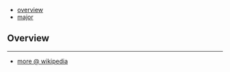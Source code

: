 * [overview](#overview)
* [major](./major)

## Overview <a name="overview"></a>

---

* [more @ wikipedia](https://en.wikipedia.org/wiki/Chord_(music))